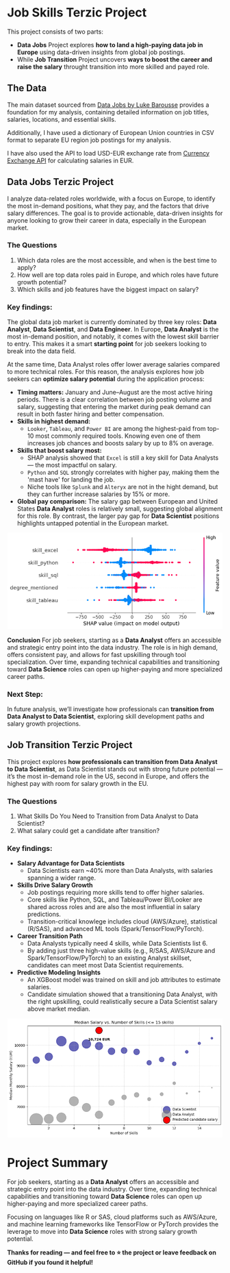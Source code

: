 # Job Skills Terzic Project

This project consists of two parts: 
- **Data Jobs** Project explores **how to land a high-paying data job in Europe** using data-driven insights from global job postings. 
- While **Job Transition** Project uncovers **ways to boost the career and raise the salary** throught transition into more skilled and payed role.

## The Data
The main dataset sourced from [Data Jobs by Luke Barousse](https://lukebarousse.com/python) provides a foundation for my analysis, containing detailed information on job titles, salaries, locations, and essential skills. 

Additionally, I have used a dictionary of European Union countries in CSV format to separate EU region job postings for my analysis. 

I have also used the API to load USD-EUR exchange rate from [Currency Exchange API]('https://api.frankfurter.app/{date_str}?from=USD&to=EUR') for calculating salaries in EUR.

## Data Jobs Terzic Project

I analyze data-related roles worldwide, with a focus on Europe, to identify the most in-demand positions, what they pay, and the factors that drive salary differences. The goal is to provide actionable, data-driven insights for anyone looking to grow their career in data, especially in the European market. 

### The Questions
1. Which data roles are the most accessible, and when is the best time to apply?
2. How well are top data roles paid in Europe, and which roles have future growth potential?
3. Which skills and job features have the biggest impact on salary?

### Key findings:
The global data job market is currently dominated by three key roles: **Data Analyst**, **Data Scientist**, and **Data Engineer**. In Europe, **Data Analyst** is the most in-demand position, and notably, it comes with the lowest skill barrier to entry. This makes it a smart **starting point** for job seekers looking to break into the data field.

At the same time, Data Analyst roles offer lower average salaries compared to more technical roles. For this reason, the analysis explores how job seekers can **optimize salary potential** during the application process:

- **Timing matters:** January and June–August are the most active hiring periods. There is a clear correlation between job posting volume and salary, suggesting that entering the market during peak demand can result in both faster hiring and better compensation.
- **Skills in highest demand:**
    - `Looker`, `Tableau`, and `Power BI` are among the highest-paid from top-10 most commonly required tools. Knowing even one of them increases job chances and boosts salary by up to 8% on average.
- **Skills that boost salary most:** 
    - SHAP analysis showed that `Excel` is still a key skill for Data Analysts — the most impactful on salary.
    - `Python` and `SQL` strongly correlates with higher pay, making them the 'mast have' for landing the job.
    - Niche tools like `Splunk` and `Alteryx` are not in the hight demand, but they can further increase salaries by 15% or more.
- **Global pay comparison:** The salary gap between European and United States **Data Analyst** roles is relatively small, suggesting global alignment for this role. By contrast, the larger pay gap for **Data Scientist** positions highlights untapped potential in the European market.

![SHAP_Analysis](Data_Jobs_Terzic_Project/Images/4_SHAP_Analysis.png)

**Conclusion**
For job seekers, starting as a **Data Analyst** offers an accessible and strategic entry point into the data industry. The role is in high demand, offers consistent pay, and allows for fast upskilling through tool specialization. Over time, expanding technical capabilities and transitioning toward **Data Science** roles can open up higher-paying and more specialized career paths.

### Next Step:
In future analysis, we’ll investigate how professionals can **transition from Data Analyst to Data Scientist**, exploring skill development paths and salary growth projections.

## Job Transition Terzic Project

This project explores **how professionals can transition from Data Analyst to Data Scientist**, as Data Scientist stands out with strong future potential — it’s the most in-demand role in the US, second in Europe, and offers the highest pay with room for salary growth in the EU.

### The Questions
1. What Skills Do You Need to Transition from Data Analyst to Data Scientist?
2. What salary could get a candidate after transition?

### Key findings:
- **Salary Advantage for Data Scientists**
    - Data Scientists earn ~40% more than Data Analysts, with salaries spanning a wider range. 
- **Skills Drive Salary Growth**
    - Job postings requiring more skills tend to offer higher salaries.
    - Core skills like Python, SQL, and Tableau/Power BI/Looker are shared across roles and are also the most influential in salary predictions.
    - Transition-critical knowlege includes cloud (AWS/Azure), statistical (R/SAS), and advanced ML tools (Spark/TensorFlow/PyTorch).
- **Career Transition Path**
    - Data Analysts typically need 4 skills, while Data Scientists list 6.
    - By adding just three high-value skills (e.g., R/SAS, AWS/Azure and Spark/TensorFlow/PyTorch) to an existing Analyst skillset, candidates can meet most Data Scientist requirements.
- **Predictive Modeling Insights**
    - An XGBoost model was trained on skill and job attributes to estimate salaries.
    - Candidate simulation showed that a transitioning Data Analyst, with the right upskilling, could realistically secure a Data Scientist salary above market median.

![Median Salary vs. Number of Skills](Job_Transition_Terzic_Project/Images/Predicted_Salary.png)

# Project Summary

For job seekers, starting as a **Data Analyst** offers an accessible and strategic entry point into the data industry. Over time, expanding technical capabilities and transitioning toward **Data Science** roles can open up higher-paying and more specialized career paths. 

Focusing on languages like R or SAS, cloud platforms such as AWS/Azure, and machine learning frameworks like TensorFlow or PyTorch provides the leverage to move into **Data Science** roles with strong salary growth potential.

**Thanks for reading — and feel free to ⭐ the project or leave feedback on GitHub if you found it helpful!**